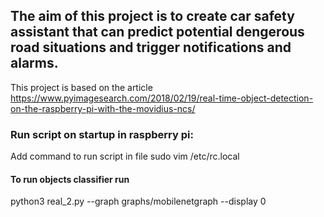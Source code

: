 ## The aim of this project is to create car safety assistant that can predict potential dengerous road situations and trigger notifications and alarms.
This project is based on the article https://www.pyimagesearch.com/2018/02/19/real-time-object-detection-on-the-raspberry-pi-with-the-movidius-ncs/

### Run script on startup in raspberry pi:
Add command to run script in file sudo vim /etc/rc.local

#### To run objects classifier run
python3 real_2.py --graph graphs/mobilenetgraph --display 0

